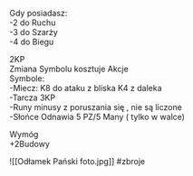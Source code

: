 Gdy posiadasz:  
-2 do Ruchu  
-3 do Szarży  
-4 do Biegu

2KP  
Zmiana Symbolu kosztuje Akcje  
Symbole:  
-Miecz: K8 do ataku z bliska K4 z daleka  
-Tarcza 3KP  
-Runy minusy z poruszania się , nie są liczone  
-Słońce Odnawia 5 PZ/5 Many ( tylko w walce)

Wymóg  
+2Budowy

![[Odłamek Pański foto.jpg]]
#zbroje